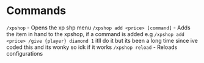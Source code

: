 # Commands

`/xpshop` - Opens the xp shp menu
`/xpshop add <price> [command]` - Adds the item in hand to the xpshop, if a command is added e.g `/xpshop add <price> /give {player} diamond 1` itll do it but its been a long time since ive coded this and its wonky so idk if it works
`/xpshop reload` - Reloads configurations
